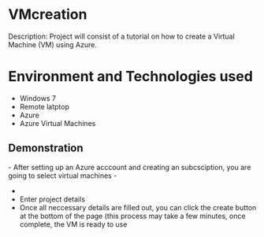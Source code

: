 # VMcreation
Description: Project will consist of a tutorial on how to create a Virtual Machine (VM) using Azure.

<h1> Environment and Technologies used </h1>

- Windows 7
- Remote latptop
- Azure
- Azure Virtual Machines

<h2> Demonstration</h2>
- After setting up an Azure acccount and creating an subcsciption, you are going to select virtual machines
- <img src"(https://user-images.githubusercontent.com/115722349/195944793-1e256037-2ef6-4757-99c6-f20160f4d77e.png)/>

-
-  Enter project details
-  Once all neccessary details are filled out, you can click the create button at the bottom of the page (this process may take a few minutes, once complete, the VM is ready to use




           


  

